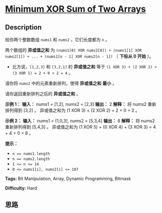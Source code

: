 # [Minimum XOR Sum of Two Arrays][title]

## Description

给你两个整数数组 `nums1` 和 `nums2` ，它们长度都为 `n` 。

两个数组的 **异或值之和** 为 `(nums1[0] XOR nums2[0]) + (nums1[1] XOR nums2[1]) + ... +
(nums1[n - 1] XOR nums2[n - 1])` （ **下标从 0 开始** ）。

  * 比方说，`[1,2,3]` 和 `[3,2,1]` 的 **异或值之和** 等于 `(1 XOR 3) + (2 XOR 2) + (3 XOR 1) = 2 + 0 + 2 = 4` 。

请你将 `nums2` 中的元素重新排列，使得 **异或值之和** **最小** 。

请你返回重新排列之后的 **异或值之和** 。

**示例 1：**
            **输入：** nums1 = [1,2], nums2 = [2,3]    **输出：** 2    **解释：** 将 nums2 重新排列得到 [3,2] 。    异或值之和为 (1 XOR 3) + (2 XOR 2) = 2 + 0 = 2 。

**示例 2：**
            **输入：** nums1 = [1,0,3], nums2 = [5,3,4]    **输出：** 8    **解释：** 将 nums2 重新排列得到 [5,4,3] 。    异或值之和为 (1 XOR 5) + (0 XOR 4) + (3 XOR 3) = 4 + 4 + 0 = 8 。    

**提示：**

  * `n == nums1.length`
  * `n == nums2.length`
  * `1 <= n <= 14`
  * `0 <= nums1[i], nums2[i] <= 107`


**Tags:** Bit Manipulation, Array, Dynamic Programming, Bitmask

**Difficulty:** Hard

## 思路

[title]: https://leetcode-cn.com/problems/minimum-xor-sum-of-two-arrays
